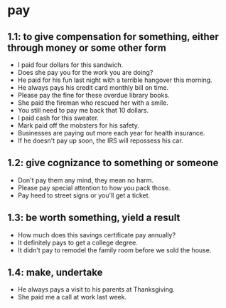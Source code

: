 # pay
## 1.1: to give compensation for something, either through money or some other form

  *  I paid four dollars for this sandwich.
  *  Does she pay you for the work you are doing?
  *  He paid for his fun last night with a terrible hangover this morning.
  *  He always pays his credit card monthly bill on time.
  *  Please pay the fine for these overdue library books.
  *  She paid the fireman who rescued her with a smile.
  *  You still need to pay me back that 10 dollars.
  *  I paid cash for this sweater.
  *  Mark paid off the mobsters for his safety.
  *  Businesses are paying out more each year for health insurance.
  *  If he doesn't pay up soon, the IRS will repossess his car.

## 1.2: give cognizance to something or someone

  *  Don't pay them any mind, they mean no harm.
  *  Please pay special attention to how you pack those.
  *  Pay heed to street signs or you'll get a ticket.

## 1.3: be worth something, yield a result

  *  How much does this savings certificate pay annually?
  *  It definitely pays to get a college degree.
  *  It didn't pay to remodel the family room before we sold the house.

## 1.4: make, undertake

  *  He always pays a visit to his parents at Thanksgiving.
  *  She paid me a call at work last week.
